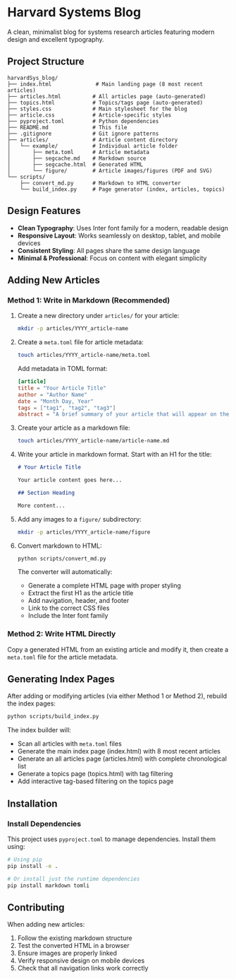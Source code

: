 # Harvard Systems Blog

A clean, minimalist blog for systems research articles featuring modern design and excellent typography.

## Project Structure

```
harvardSys_blog/
├── index.html              # Main landing page (8 most recent articles)
├── articles.html          # All articles page (auto-generated)
├── topics.html            # Topics/tags page (auto-generated)
├── styles.css             # Main stylesheet for the blog
├── article.css            # Article-specific styles
├── pyproject.toml         # Python dependencies
├── README.md              # This file
├── .gitignore             # Git ignore patterns
├── articles/              # Article content directory
│   └── example/           # Individual article folder
│       ├── meta.toml      # Article metadata
│       ├── segcache.md    # Markdown source
│       ├── segcache.html  # Generated HTML
│       └── figure/        # Article images/figures (PDF and SVG)
└── scripts/
    ├── convert_md.py      # Markdown to HTML converter
    └── build_index.py     # Page generator (index, articles, topics)
```

## Design Features

- **Clean Typography**: Uses Inter font family for a modern, readable design
- **Responsive Layout**: Works seamlessly on desktop, tablet, and mobile devices
- **Consistent Styling**: All pages share the same design language
- **Minimal & Professional**: Focus on content with elegant simplicity

## Adding New Articles

### Method 1: Write in Markdown (Recommended)

1. Create a new directory under `articles/` for your article:
   ```bash
   mkdir -p articles/YYYY_article-name
   ```

2. Create a `meta.toml` file for article metadata:
   ```bash
   touch articles/YYYY_article-name/meta.toml
   ```

   Add metadata in TOML format:
   ```toml
   [article]
   title = "Your Article Title"
   author = "Author Name"
   date = "Month Day, Year"
   tags = ["tag1", "tag2", "tag3"]
   abstract = "A brief summary of your article that will appear on the main page and at the beginning of the article."
   ```

3. Create your article as a markdown file:
   ```bash
   touch articles/YYYY_article-name/article-name.md
   ```

4. Write your article in markdown format. Start with an H1 for the title:
   ```markdown
   # Your Article Title
   
   Your article content goes here...
   
   ## Section Heading
   
   More content...
   ```

5. Add any images to a `figure/` subdirectory:
   ```bash
   mkdir -p articles/YYYY_article-name/figure
   ```

6. Convert markdown to HTML:
   ```bash
   python scripts/convert_md.py
   ```

   The converter will automatically:
   - Generate a complete HTML page with proper styling
   - Extract the first H1 as the article title
   - Add navigation, header, and footer
   - Link to the correct CSS files
   - Include the Inter font family

### Method 2: Write HTML Directly

Copy a generated HTML from an existing article and modify it, then create a `meta.toml` file for the article metadata.

## Generating Index Pages

After adding or modifying articles (via either Method 1 or Method 2), rebuild the index pages:

```bash
python scripts/build_index.py
```

The index builder will:
- Scan all articles with `meta.toml` files
- Generate the main index page (index.html) with 8 most recent articles
- Generate an all articles page (articles.html) with complete chronological list
- Generate a topics page (topics.html) with tag filtering
- Add interactive tag-based filtering on the topics page 


## Installation

### Install Dependencies

This project uses `pyproject.toml` to manage dependencies. Install them using:

```bash
# Using pip
pip install -e .

# Or install just the runtime dependencies
pip install markdown tomli
```



## Contributing

When adding new articles:
1. Follow the existing markdown structure
2. Test the converted HTML in a browser
3. Ensure images are properly linked
4. Verify responsive design on mobile devices
5. Check that all navigation links work correctly
